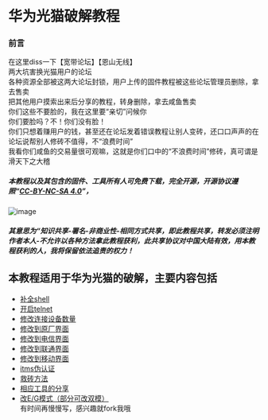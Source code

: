 # 华为光猫破解教程
### 前言
在这里diss一下【宽带论坛】【恩山无线】  
两大坑害换光猫用户的论坛  
各种资源全部被这两大论坛封锁，用户上传的固件教程被这些论坛管理员删除，拿去售卖  
把其他用户摸索出来后分享的教程，转身删除，拿去咸鱼售卖  
你们这些不要脸的，我在这里要“亲切”问候你  
你们要脸吗？不！你们没有脸！  
你们只想着赚用户的钱，甚至还在论坛发着错误教程让别人变砖，还口口声声的在论坛说帮别人修砖不值得，不“浪费时间”  
我看你们咸鱼的交易量很可观嘛，这就是你们口中的“不浪费时间”修砖，真可谓是滑天下之大稽  
##### 本教程以及其包含的固件、工具所有人可免费下载，完全开源，开源协议遵照“[CC-BY-NC-SA 4.0](https://creativecommons.org/licenses/by-nc-sa/4.0/deed.zh)”，
![image](https://i.creativecommons.org/l/by-nc-sa/4.0/88x31.png)
##### 其意思为“知识共享-署名-非商业性-相同方式共享，即此教程共享，转发必须注明作者本人-不允许以各种方法拿此教程获利，此共享协议对中国大陆有效，用本教程获利的人，我将保留依法追责的权力！

## 本教程适用于华为光猫的破解，主要内容包括
- [补全shell](#features)
- [开启telnet](#features)
- [修改连接设备数量](#features)
- [修改到原厂界面](#features)
- [修改到电信界面](#features)
- [修改到联通界面](#features)
- [修改到移动界面](#features)
- [itms伪认证](#features)
- [救砖方法](#features)
- [相应工具的分享](#features)
- [改E/G模式（部分可改双模）](#features)  
有时间再慢慢写，感兴趣就fork我哦